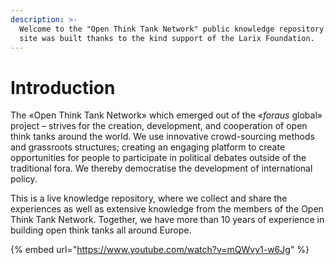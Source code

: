 ```yaml
---
description: >-
  Welcome to the "Open Think Tank Network" public knowledge repository. This
  site was built thanks to the kind support of the Larix Foundation.
---
```


# Introduction

The «Open Think Tank Network» which emerged out of the «_foraus_ global» project – strives for the creation, development, and cooperation of open think tanks around the world. We use innovative crowd-sourcing methods and grassroots structures; creating an engaging platform to create opportunities for people to participate in political debates outside of the traditional fora. We thereby democratise the development of international policy.

This is a live knowledge repository, where we collect and share the experiences as well as extensive knowledge from the members of the Open Think Tank Network. Together, we have more than 10 years of experience in building open think tanks all around Europe.  

{% embed url="https://www.youtube.com/watch?v=mQWvy1-w6Jg" %}

